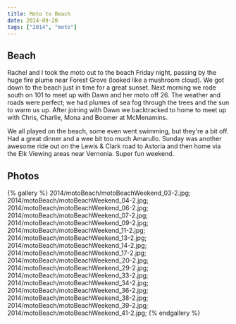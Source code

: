 ```yaml
---
title: Moto to Beach
date: 2014-09-20
tags: ["2014", "moto"]
---
```


<h2>Beach</h2>
Rachel and I took the moto out to the beach Friday night, passing by the huge fire plume near Forest Grove (looked like a mushroom cloud).  We got down to the beach just in time for a great sunset.  Next morning we rode south on 101 to meet up with Dawn and her moto off 26.  The weather and roads were perfect; we had plumes of sea fog through the trees and the sun to warm us up.  After joining with Dawn we backtracked to home to meet up with Chris, Charlie, Mona and Boomer at McMenamins.  
<p>
We all played on the beach, some even went swimming, but they're a bit off.  Had a great dinner and a wee bit too much Amarullo.  Sunday was another awesome ride out on the Lewis & Clark road to Astoria and then home via the Elk Viewing areas near Vernonia.  Super fun weekend.


<h2>Photos</h2>
{% gallery %}
2014/motoBeach/motoBeachWeekend_03-2.jpg;
2014/motoBeach/motoBeachWeekend_04-2.jpg;
2014/motoBeach/motoBeachWeekend_06-2.jpg;
2014/motoBeach/motoBeachWeekend_07-2.jpg;
2014/motoBeach/motoBeachWeekend_09-2.jpg;
2014/motoBeach/motoBeachWeekend_11-2.jpg;
2014/motoBeach/motoBeachWeekend_13-2.jpg;
2014/motoBeach/motoBeachWeekend_14-2.jpg;
2014/motoBeach/motoBeachWeekend_17-2.jpg;
2014/motoBeach/motoBeachWeekend_20-2.jpg;
2014/motoBeach/motoBeachWeekend_29-2.jpg;
2014/motoBeach/motoBeachWeekend_33-2.jpg;
2014/motoBeach/motoBeachWeekend_34-2.jpg;
2014/motoBeach/motoBeachWeekend_36-2.jpg;
2014/motoBeach/motoBeachWeekend_38-2.jpg;
2014/motoBeach/motoBeachWeekend_39-2.jpg;
2014/motoBeach/motoBeachWeekend_41-2.jpg;
{% endgallery %}
